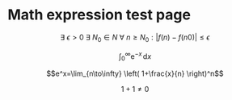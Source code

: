# Math expression test page

$$\exists \: \epsilon > 0 \: \exists \: N_0 \in N \: \forall \: n \geq N_0 : | f(n) - f(n0) | \leq \epsilon$$

$$\int_0^\infty \mathrm{e}^{-x}\,\mathrm{d}x$$

$$e^x=\lim_{n\to\infty} \left( 1+\frac{x}{n} \right)^n$$

$$1 + 1 \neq 0$$
